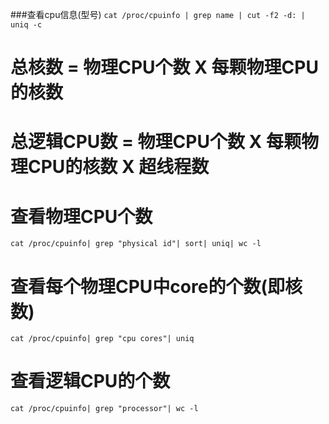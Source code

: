 ###查看cpu信息(型号)
`cat /proc/cpuinfo | grep name | cut -f2 -d: | uniq -c`

# 总核数 = 物理CPU个数 X 每颗物理CPU的核数
# 总逻辑CPU数 = 物理CPU个数 X 每颗物理CPU的核数 X 超线程数

# 查看物理CPU个数
`cat /proc/cpuinfo| grep "physical id"| sort| uniq| wc -l`

# 查看每个物理CPU中core的个数(即核数)
`cat /proc/cpuinfo| grep "cpu cores"| uniq`

# 查看逻辑CPU的个数
`cat /proc/cpuinfo| grep "processor"| wc -l`

